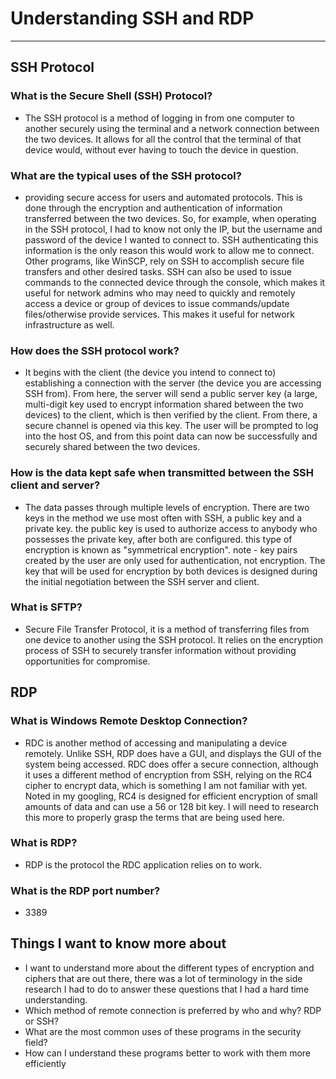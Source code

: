 # Understanding SSH and RDP
---
## SSH Protocol
### What is the Secure Shell (SSH) Protocol?
- The SSH protocol is a method of logging in from one computer to another securely using the terminal and a network connection between the two devices. It allows for all the control that the terminal of that device would, without ever having to touch the device in question.
### What are the typical uses of the SSH protocol?
- providing secure access for users and automated protocols. This is done through the encryption and authentication of information transferred between the two devices. So, for example, when operating in the SSH protocol, I had to know not only the IP, but the username and password of the device I wanted to connect to. SSH authenticating this information is the only reason this would work to allow me to connect. Other programs, like WinSCP, rely on SSH to accomplish secure file transfers and other desired tasks. SSH can also be used to issue commands to the connected device through the console, which makes it useful for network admins who may need to quickly and remotely access a device or group of devices to issue commands/update files/otherwise provide services. This makes it useful for network infrastructure as well.
### How does the SSH protocol work?
- It begins with the client (the device you intend to connect to) establishing a connection with the server (the device you are accessing SSH from). From here, the server will send a public server key (a large, multi-digit key used to encrypt information shared between the two devices) to the client, which is then verified by the client. From there, a secure channel is opened via this key. The user will be prompted to log into the host OS, and from this point data can now be successfully and securely shared between the two devices.
### How is the data kept safe when transmitted between the SSH client and server?
- The data passes through multiple levels of encryption. There are two keys in the method we use most often with SSH, a public key and a private key. the public key is used to authorize access to anybody who possesses the private key, after both are configured. this type of encryption is known as "symmetrical encryption".
note - key pairs created by the user are only used for authentication, not encryption. The key that will be used for encryption by both devices is designed during the initial negotiation between the SSH server and client.
### What is SFTP?
- Secure File Transfer Protocol, it is a method of transferring files from one device to another using the SSH protocol. It relies on the encryption process of SSH to securely transfer information without providing opportunities for compromise.
## RDP
### What is Windows Remote Desktop Connection?
- RDC is another method of accessing and manipulating a device remotely. Unlike SSH, RDP does have a GUI, and displays the GUI of the system being accessed. RDC does offer a secure connection, although it uses a different method of encryption from SSH, relying on the RC4 cipher to encrypt data, which is something I am not familiar with yet. Noted in my googling, RC4 is designed for efficient encryption of small amounts of data and can use a 56 or 128 bit key. I will need to research this more to properly grasp the terms that are being used here.
### What is RDP?
- RDP is the protocol the RDC application relies on to work.
### What is the RDP port number?
- 3389

## Things I want to know more about
- I want to understand more about the different types of encryption and ciphers that are out there, there was a lot of terminology in the side research I had to do to answer these questions that I had a hard time understanding.
- Which method of remote connection is preferred by who and why? RDP or SSH?
- What are the most common uses of these programs in the security field?
- How can I understand these programs better to work with them more efficiently
